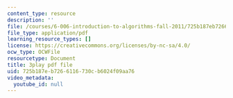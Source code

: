 ```yaml
---
content_type: resource
description: ''
file: /courses/6-006-introduction-to-algorithms-fall-2011/725b187eb7266116730cb6024f09aa76_5JxShDZ_ylo.pdf
file_type: application/pdf
learning_resource_types: []
license: https://creativecommons.org/licenses/by-nc-sa/4.0/
ocw_type: OCWFile
resourcetype: Document
title: 3play pdf file
uid: 725b187e-b726-6116-730c-b6024f09aa76
video_metadata:
  youtube_id: null
---
```

